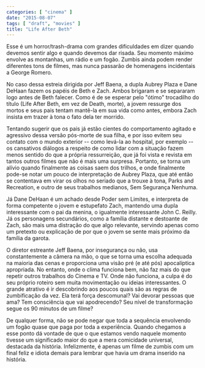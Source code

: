 ```yaml
---
categories: [ "cinema" ]
date: "2015-08-07"
tags: [ "draft", "movies" ]
title: "Life After Beth"
---
```

Esse é um horror/trash-drama com grandes dificuldades em dizer quando
devemos sentir algo e quando devemos dar risada. Seu momento máximo
envolve as montanhas, um rádio e um fogão. Zumbis ainda podem render
diferentes tons de filmes, mas nunca passarão de homenagens incidentais
a George Romero.

No caso dessa estreia dirigida por Jeff Baena, a dupla Aubrey Plaza
e Dane DeHaan fazem os papéis de Beth e Zach. Ambos brigaram e se
separaram logo antes de Beth falecer. Como é de se esperar pelo "ótimo"
trocadilho do título (Life After Beth, em vez de Death, morte), a jovem
ressurge dos mortos e seus pais tentam mantê-la em sua vida como antes,
embora Zach insista em trazer à tona o fato dela ter morrido.

Tentando sugerir que os pais já estão cientes do comportamento agitado
e agressivo dessa versão pós-morte de sua filha, e por isso evitem seu
contato com o mundo exterior -- como levá-la ao hospital, por exemplo --
os cansativos diálogos a respeito de como lidar com a situação fazem
menos sentido do que a própria ressurreição, que já foi vista e
revista em tantos outros filmes que não é mais uma surpresa. Portanto,
se torna um alívio quando finalmente as coisas saem dos trilhos, e onde
finalmente pode-se notar um pouco de interpretação de Aubrey Plaza,
que até então se contentava em virar os olhos no seriado que a trouxe
à tona, Parks and Recreation, e outro de seus trabalhos medianos,
Sem Segurança Nenhuma.

Já Dane DeHaan é um achado desde Poder sem Limites, e interpreta
de forma competente o jovem e estupefato Zach, mantendo uma dupla
interessante com o pai da menina, o igualmente interessante John
C. Reilly. Já os personagens secundários, como a família distante
e destoante de Zach, são mais uma distração do que algo relevante,
servindo apenas como um pretexto ou explicação de por que o jovem se
sente mais próximo da família da garota.

O diretor estreante Jeff Baena, por insegurança ou não, usa
constantemente a câmera na mão, o que se torna uma escolha adequada
na maioria das cenas e proporciona uma visão pré (e até pós)
apocalíptica apropriada. No entanto, onde o clima funciona bem, não faz
mais do que repetir outros trabalhos do Cinema e TV. Onde não funciona,
a culpa é do seu próprio roteiro sem muita movimentação ou ideias
interessantes. O grande atrativo é ir descobrindo aos poucos quais são
as regras de zumbificação da vez. Ela terá força descomunal? Vai
devorar pessoas que ama? Tem consciência que vai apodrecendo? Seu nível
de transformação segue os 90 minutos de um filme?

De qualquer forma, não se pode negar que toda a sequência envolvendo
um fogão quase que paga por toda a experiência. Quando chegamos a esse
ponto dá vontade de que o que estamos vendo naquele momento tivesse
um significado maior do que a mera comicidade universal, destacada da
história. Infelizmente, é apenas um filme de zumbis com um final feliz
e idiota demais para lembrar que havia um drama inserido na história.

